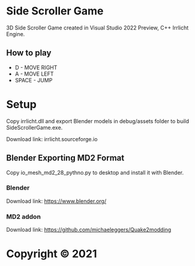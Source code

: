 # Side Scroller Game

3D Side Scroller Game created in Visual Studio 2022 Preview, C++ Irrlicht Engine.

## How to play

* D - MOVE RIGHT
* A - MOVE LEFT
* SPACE - JUMP

# Setup

Copy irrlicht.dll and export Blender models in debug/assets folder to build SideScrollerGame.exe.

Download link: irrlicht.sourceforge.io

## Blender Exporting MD2 Format

Copy io_mesh_md2_28_pythno.py to desktop and install it with Blender.

### Blender

Download link: https://www.blender.org/

### MD2 addon

Download link: https://github.com/michaeleggers/Quake2modding

# Copyright © 2021
